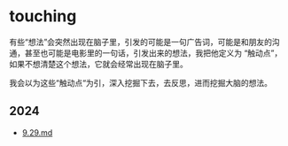 # touching

有些“想法”会突然出现在脑子里，引发的可能是一句广告词，可能是和朋友的沟通，甚至也可能是电影里的一句话，引发出来的想法，我把他定义为 “触动点”，如果不想清楚这个想法，它就会经常出现在脑子里。

我会以为这些“触动点“为引，深入挖掘下去，去反思，进而挖掘大脑的想法。

## 2024

- [9.29.md](9.29.md)
